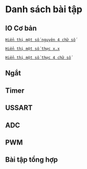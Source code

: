 # Danh sách bài tập

## IO Cơ bản

[`Hiển thị một số nguyên 4 chữ số`](/BaiTap/1-IO_Co_ban/LED7DoanDonGian/)

[`Hiển thị một số thực x.x`](/BaiTap/1-IO_Co_ban/LED7Thuc1)

[`Hiển thị một số thực 4 chữ số`](/BaiTap/1-IO_Co_ban/LED7DoanThuc4/)


## Ngắt

## Timer

## USSART

## ADC

## PWM

## Bài tập tổng hợp
